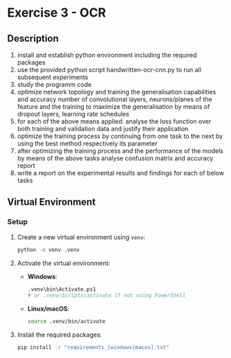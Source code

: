 # Exercise 3 - OCR

## Description

1. install and establish python environment including the required packages
2. use the provided python script handwritten-ocr-cnn.py to run all subsequent experiments
3. study the programm code
4. optimize network topology and training the generalisation capabilities and accuracy number of convolutional layers, neurons/planes of the feature and the training to maximize the generalisation by means of dropout layers, learning rate schedules
5. for each of the above means applied: analyse the loss function over both training and validation data and justify their application
6. optimize the training process by continuing from one task to the next by using the best method respectively its parameter
7. after optimizing the training process and the performance of the models by means of the above tasks analyse confusion matrix and accuracy report
8. write a report on the experimental results and findings for each of below tasks


## Virtual Environment 

### Setup 

1. Create a new virtual environment using `venv`:

    ```bash
    python -m venv .venv
    ```
2. Activate the virtual environment:

    - **Windows**:
        ```bash
        .venv\bin\Activate.ps1
        # or .venv\Scripts\activate if not using PowerShell
        ```
    - **Linux/macOS**:
        ```bash
        source .venv/bin/activate
        ```
3. Install the required packages:

    ```bash
    pip install -r "requirements_[windows|macos].txt"
    ```
